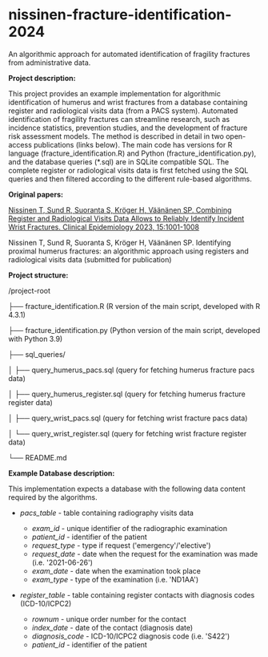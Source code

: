 # nissinen-fracture-identification-2024

An algorithmic approach for automated identification of fragility fractures from administrative data.

**Project description:**

This project provides an example implementation for algorithmic identification of humerus and wrist fractures from a database containing register and radiological visits data (from a PACS system). Automated identification of fragility fractures can streamline research, such as incidence statistics, prevention studies, and the development of fracture risk assessment models. The method is described in detail in two open-access publications (links below). The main code has versions for R language (fracture_identification.R) and Python (fracture_identification.py), and the database queries (*.sql) are in SQLite compatible SQL. The complete register or radiological visits data is first fetched using the SQL queries and then filtered according to the different rule-based algorithms.

**Original papers:**

[Nissinen T, Sund R, Suoranta S, Kröger H, Väänänen SP. Combining Register and Radiological Visits Data Allows to Reliably Identify Incident Wrist Fractures. Clinical Epidemiology 2023, 15:1001-1008](https://www.dovepress.com/combining-register-and-radiological-visits-data-allows-to-reliably-ide-peer-reviewed-fulltext-article-CLEP)

Nissinen T, Sund R, Suoranta S, Kröger H, Väänänen SP. Identifying proximal humerus fractures: an algorithmic approach using registers and radiological visits data (submitted for publication)


**Project structure:**

/project-root

├── fracture_identification.R (R version of the main script, developed with R 4.3.1)

├── fracture_identification.py (Python version of the main script, developed with Python 3.9)

├── sql_queries/

│   ├── query_humerus_pacs.sql (query for fetching humerus fracture pacs data)

│   ├── query_humerus_register.sql (query for fetching humerus fracture register data)

│   ├── query_wrist_pacs.sql (query for fetching wrist fracture pacs data)

│   └── query_wrist_register.sql (query for fetching wrist fracture register data)

└── README.md

**Example Database description:**

This implementation expects a database with the following data content required by the algorithms.

* _pacs_table_ - table containing radiography visits data
    * _exam_id_ - unique identifier of the radiographic examination
    * _patient_id_ - identifier of the patient
    * _request_type_ - type if request ('emergency'/'elective')
    * _request_date_ - date when the request for the examination was made (i.e. '2021-06-26')
    * _exam_date_ - date when the examination took place
    * _exam_type_ - type of the examination (i.e. 'ND1AA')

* _register_table_ - table containing register contacts with diagnosis codes (ICD-10/ICPC2)
    * _rownum_ - unique order number for the contact
    * _index_date_ - date of the contact (diagnosis date)
    * _diagnosis_code_ - ICD-10/ICPC2 diagnosis code (i.e. 'S422')
    * _patient_id_ - identifier of the patient
